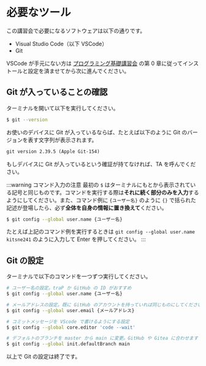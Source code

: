 # 必要なツール

この講習会で必要になるソフトウェアは以下の通りです。

- Visual Studio Code（以下 VSCode）
- Git

VSCode が手元にない方は [プログラミング基礎講習会](https://pg-basic.trap.show/) の第 0 章に従ってインストールと設定を済ませてから次に進んでください。

## Git が入っていることの確認

ターミナルを開いて以下を実行してください。

```sh
$ git --version
```

お使いのデバイスに Git が入っているならば、たとえば以下のように Git のバージョンを表す文字列が表示されます。

```txt
git version 2.39.5 (Apple Git-154)
```

もしデバイスに Git が入っているという確証が持てなければ、TA を呼んでください。

:::warning コマンド入力の注意
最初の `$` はターミナルにもとから表示されている記号と同じものです。コマンドを実行する際は**それに続く部分のみを入力**するようにしてください。また、コマンド例に `{ユーザー名}` のように `{}` で括られた記述が登場したら、必ず**全体を自身の情報に置き換えて**ください。

```sh
$ git config --global user.name {ユーザー名}
```

たとえば上記のコマンド例を実行するときは `git config --global user.name kitsne241` のように入力して Enter を押してください。
:::

## Git の設定

ターミナルで以下のコマンドを一つずつ実行してください。

```sh
# ユーザー名の設定。traP か GitHub の ID がおすすめ
$ git config --global user.name {ユーザー名}

# メールアドレスの設定。既に GitHub のアカウントを持っていれば同じものにしてください
$ git config --global user.email {メールアドレス}

# コミットメッセージを VScode で書けるようにする設定
$ git config --global core.editor 'code --wait'

# デフォルトのブランチを master から main に変更。GitHub や Gitea に合わせます
$ git config --global init.defaultBranch main
```

以上で Git の設定は終了です。